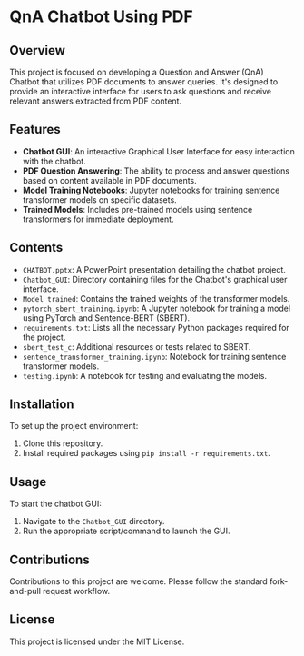 # QnA Chatbot Using PDF

## Overview
This project is focused on developing a Question and Answer (QnA) Chatbot that utilizes PDF documents to answer queries. It's designed to provide an interactive interface for users to ask questions and receive relevant answers extracted from PDF content.

## Features
- **Chatbot GUI**: An interactive Graphical User Interface for easy interaction with the chatbot.
- **PDF Question Answering**: The ability to process and answer questions based on content available in PDF documents.
- **Model Training Notebooks**: Jupyter notebooks for training sentence transformer models on specific datasets.
- **Trained Models**: Includes pre-trained models using sentence transformers for immediate deployment.

## Contents
- `CHATBOT.pptx`: A PowerPoint presentation detailing the chatbot project.
- `Chatbot_GUI`: Directory containing files for the Chatbot's graphical user interface.
- `Model_trained`: Contains the trained weights of the transformer models.
- `pytorch_sbert_training.ipynb`: A Jupyter notebook for training a model using PyTorch and Sentence-BERT (SBERT).
- `requirements.txt`: Lists all the necessary Python packages required for the project.
- `sbert_test_c`: Additional resources or tests related to SBERT.
- `sentence_transformer_training.ipynb`: Notebook for training sentence transformer models.
- `testing.ipynb`: A notebook for testing and evaluating the models.

## Installation
To set up the project environment:
1. Clone this repository.
2. Install required packages using `pip install -r requirements.txt`.

## Usage
To start the chatbot GUI:
1. Navigate to the `Chatbot_GUI` directory.
2. Run the appropriate script/command to launch the GUI.

## Contributions
Contributions to this project are welcome. Please follow the standard fork-and-pull request workflow.

## License
This project is licensed under the MIT License.

